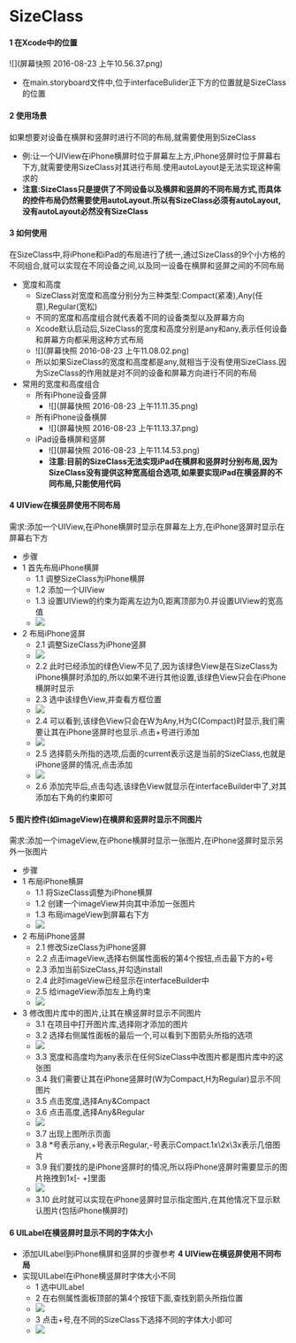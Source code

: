 # SizeClass
#### 1 在Xcode中的位置
![](屏幕快照 2016-08-23 上午10.56.37.png)
- 在main.storyboard文件中,位于interfaceBulider正下方的位置就是SizeClass的位置

#### 2 使用场景
如果想要对设备在横屏和竖屏时进行不同的布局,就需要使用到SizeClass
- 例:让一个UIView在iPhone横屏时位于屏幕左上方,iPhone竖屏时位于屏幕右下方,就需要使用SizeClass对其进行布局.使用autoLayout是无法实现这种需求的
- **注意:SizeClass只是提供了不同设备以及横屏和竖屏的不同布局方式,而具体的控件布局仍然需要使用autoLayout.所以有SizeClass必须有autoLayout,没有autoLayout必然没有SizeClass**

#### 3 如何使用
在SizeClass中,将iPhone和iPad的布局进行了统一,通过SizeClass的9个小方格的不同组合,就可以实现在不同设备之间,以及同一设备在横屏和竖屏之间的不同布局
- 宽度和高度
  - SizeClass对宽度和高度分别分为三种类型:Compact(紧凑),Any(任意),Regular(宽松)
  - 不同的宽度和高度组合就代表着不同的设备类型以及屏幕方向
  - Xcode默认启动后,SizeClass的宽度和高度分别是any和any,表示任何设备和屏幕方向都采用这种方式布局
  - ![](屏幕快照 2016-08-23 上午11.08.02.png)
  - 所以如果SizeClass的宽度和高度都是any,就相当于没有使用SizeClass.因为SizeClass的作用就是对不同的设备和屏幕方向进行不同的布局
- 常用的宽度和高度组合
  - 所有iPhone设备竖屏
    - ![](屏幕快照 2016-08-23 上午11.11.35.png)
  - 所有iPhone设备横屏
    - ![](屏幕快照 2016-08-23 上午11.13.37.png)
  - iPad设备横屏和竖屏
    - ![](屏幕快照 2016-08-23 上午11.14.53.png)
    - **注意:目前的SizeClass无法实现iPad在横屏和竖屏时分别布局,因为SizeClass没有提供这种宽高组合选项,如果要实现iPad在横竖屏的不同布局,只能使用代码**

#### 4 UIView在横竖屏使用不同布局
需求:添加一个UIView,在iPhone横屏时显示在屏幕左上方,在iPhone竖屏时显示在屏幕右下方
- 步骤
- 1 首先布局iPhone横屏
  - 1.1 调整SizeClass为iPhone横屏
  - 1.2 添加一个UIView
  - 1.3 设置UIView的约束为距离左边为0,距离顶部为0.并设置UIView的宽高值
  - ![](Snip20160823_7.png)
- 2 布局iPhone竖屏
  - 2.1 调整SizeClass为iPhone竖屏
  - ![](Snip20160823_8.png)
  - 2.2 此时已经添加的绿色View不见了,因为该绿色View是在SizeClass为iPhone横屏时添加的,所以如果不进行其他设置,该绿色View只会在iPhone横屏时显示
  - 2.3 选中该绿色View,并查看方框位置
  - ![](Snip20160823_9.png)
  - 2.4 可以看到,该绿色View只会在W为Any,H为C(Compact)时显示,我们需要让其在iPhone竖屏时也显示.点击+号进行添加
  - ![](Snip20160823_10.png)
  - 2.5 选择箭头所指的选项,后面的current表示这是当前的SizeClass,也就是iPhone竖屏的情况,点击添加
  - ![](Snip20160823_11.png)
  - 2.6 添加完毕后,点击勾选,该绿色View就显示在interfaceBuilder中了,对其添加右下角的约束即可

#### 5 图片控件(如imageView)在横屏和竖屏时显示不同图片
需求:添加一个imageView,在iPhone横屏时显示一张图片,在iPhone竖屏时显示另外一张图片
- 步骤
- 1 布局iPhone横屏
  - 1.1 将SizeClass调整为iPhone横屏
  - 1.2 创建一个imageView并向其中添加一张图片
  - 1.3 布局imageView到屏幕右下方
  - ![](Snip20160823_12.png)
- 2 布局iPhone竖屏
  - 2.1 修改SizeClass为iPhone竖屏
  - 2.2 点击imageView,选择右侧属性面板的第4个按钮,点击最下方的+号
  - 2.3 添加当前SizeClass,并勾选install
  - 2.4 此时imageView已经显示在interfaceBuilder中
  - 2.5 给imageView添加左上角约束
  - ![](Snip20160823_13.png)
- 3 修改图片库中的图片,让其在横竖屏时显示不同图片
  - 3.1 在项目中打开图片库,选择刚才添加的图片
  - 3.2 选择右侧属性面板的最后一个,可以看到下图箭头所指的选项
  - ![](Snip20160823_14.png)
  - 3.3 宽度和高度均为any表示在任何SizeClass中改图片都是图片库中的这张图
  - 3.4 我们需要让其在iPhone竖屏时(W为Compact,H为Regular)显示不同图片
  - 3.5 点击宽度,选择Any&Compact
  - 3.6 点击高度,选择Any&Regular
  - ![](Snip20160823_15.png)
  - 3.7 出现上图所示页面
  - 3.8 *号表示any,+号表示Regular,-号表示Compact.1x\2x\3x表示几倍图片
  - 3.9 我们要找的是iPhone竖屏时的情况,所以将iPhone竖屏时需要显示的图片拖拽到1x[- +]里面
  - ![](Snip20160823_16.png)
  - 3.10 此时就可以实现在iPhone竖屏时显示指定图片,在其他情况下显示默认图片(包括iPhone横屏时)

#### 6 UILabel在横竖屏时显示不同的字体大小
- 添加UILabel到iPhone横屏和竖屏的步骤参考 **4 UIView在横竖屏使用不同布局**
- 实现UILabel在iPhone横竖屏时字体大小不同
  - 1 选中UILabel
  - 2 在右侧属性面板顶部的第4个按钮下面,查找到箭头所指位置
  - ![](Snip20160823_18.png)
  - 3 点击+号,在不同的SizeClass下选择不同的字体大小即可
  - ![](Snip20160823_19.png)
